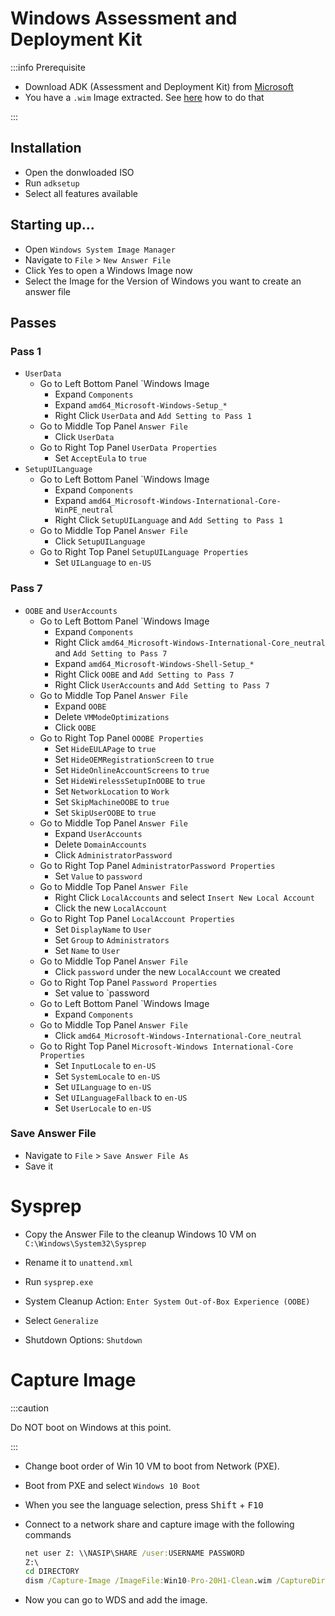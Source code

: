 # Windows Assessment and Deployment Kit

:::info Prerequisite
- Download ADK (Assessment and Deployment Kit) from [Microsoft](https://docs.microsoft.com/en-us/windows-hardware/get-started/adk-install)
- You have a `.wim` Image extracted. See [here](./wds-windows-server) how to do that

:::

## Installation

- Open the donwloaded ISO
- Run `adksetup`
- Select all features available

## Starting up...

- Open `Windows System Image Manager`
- Navigate to `File` > `New Answer File`
- Click Yes to open a Windows Image now
- Select the Image for the Version of Windows you want to create an answer file

## Passes

### Pass 1

- `UserData`
	- Go to Left Bottom Panel `Windows Image
		- Expand `Components`
		- Expand `amd64_Microsoft-Windows-Setup_*`
		- Right Click `UserData` and `Add Setting to Pass 1`
	- Go to Middle Top Panel `Answer File`
		- Click `UserData`
	- Go to Right Top Panel `UserData Properties`
		- Set `AcceptEula` to `true`
- `SetupUILanguage`
	- Go to Left Bottom Panel `Windows Image
		- Expand `Components`
		- Expand `amd64_Microsoft-Windows-International-Core-WinPE_neutral`
		- Right Click `SetupUILanguage` and `Add Setting to Pass 1`
	- Go to Middle Top Panel `Answer File`
		- Click `SetupUILanguage`
	- Go to Right Top Panel `SetupUILanguage Properties`
		- Set `UILanguage` to `en-US`

### Pass 7

- `OOBE` and `UserAccounts`
	- Go to Left Bottom Panel `Windows Image
		- Expand `Components`
		- Right Click `amd64_Microsoft-Windows-International-Core_neutral` and `Add Setting to Pass 7`
		- Expand `amd64_Microsoft-Windows-Shell-Setup_*`
		- Right Click `OOBE` and `Add Setting to Pass 7`
		- Right Click `UserAccounts` and `Add Setting to Pass 7`
	- Go to Middle Top Panel `Answer File`
		- Expand `OOBE`
		- Delete `VMModeOptimizations`
		- Click `OOBE`
	- Go to Right Top Panel `OOOBE Properties`
		- Set `HideEULAPage` to `true`
		- Set `HideOEMRegistrationScreen` to `true`
		- Set `HideOnlineAccountScreens` to `true`
		- Set `HideWirelessSetupInOOBE` to `true`
		- Set `NetworkLocation` to `Work`
		- Set `SkipMachineOOBE` to `true`
		- Set `SkipUserOOBE` to `true`
	- Go to Middle Top Panel `Answer File`
		- Expand `UserAccounts`
		- Delete `DomainAccounts`
		- Click `AdministratorPassword`
	- Go to Right Top Panel `AdministratorPassword Properties`
		- Set `Value` to `password`
	- Go to Middle Top Panel `Answer File`
		- Right Click `LocalAccounts` and select `Insert New Local Account`
		- Click the new `LocalAccount`
	- Go to Right Top Panel `LocalAccount Properties`
		- Set `DisplayName` to `User`
		- Set `Group` to `Administrators`
		- Set `Name` to `User`
	- Go to Middle Top Panel `Answer File`
		- Click `password` under the new `LocalAccount` we created
	- Go to Right Top Panel `Password Properties`
		- Set value to `password
	- Go to Left Bottom Panel `Windows Image
		- Expand `Components`
	- Go to Middle Top Panel `Answer File`
		- Click `amd64_Microsoft-Windows-International-Core_neutral`
	- Go to Right Top Panel `Microsoft-Windows International-Core Properties`
		- Set `InputLocale` to `en-US`
		- Set `SystemLocale` to `en-US`
		- Set `UILanguage` to `en-US`
		- Set `UILanguageFallback` to `en-US`
		- Set `UserLocale` to `en-US`

### Save Answer File

- Navigate to `File` > `Save Answer File As`
- Save it

# Sysprep

- Copy the Answer File to the cleanup Windows 10 VM on `C:\Windows\System32\Sysprep`
- Rename it to `unattend.xml`

- Run `sysprep.exe`
- System Cleanup Action: `Enter System Out-of-Box Experience (OOBE)`
- Select `Generalize`
- Shutdown Options: `Shutdown`

# Capture Image

:::caution

Do NOT boot on Windows at this point.

:::

- Change boot order of Win 10 VM to boot from Network (PXE).
- Boot from PXE and select `Windows 10 Boot`
- When you see the language selection, press <kbd>Shift</kbd> + <kbd>F10</kbd>
- Connect to a network share and capture image with the following commands

	```bat
	net user Z: \\NASIP\SHARE /user:USERNAME PASSWORD
	Z:\
	cd DIRECTORY
	dism /Capture-Image /ImageFile:Win10-Pro-20H1-Clean.wim /CaptureDir:C:\ /Name:"Windows 10 Pro 20H1 Clean"
	```
- Now you can go to WDS and add the image.
